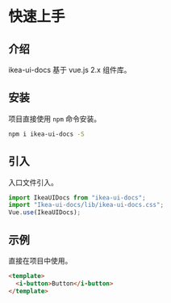 # 快速上手

## 介绍

ikea-ui-docs 基于 vue.js 2.x 组件库。

## 安装

项目直接使用 `npm` 命令安装。

```bash
npm i ikea-ui-docs -S
```

## 引入

入口文件引入。

```javascript
import IkeaUIDocs from "ikea-ui-docs";
import "Ikea-ui-docs/lib/ikea-ui-docs.css";
Vue.use(IkeaUIDocs);
```

## 示例

直接在项目中使用。

```html
<template>
  <i-button>Button</i-button>
</template>
```
